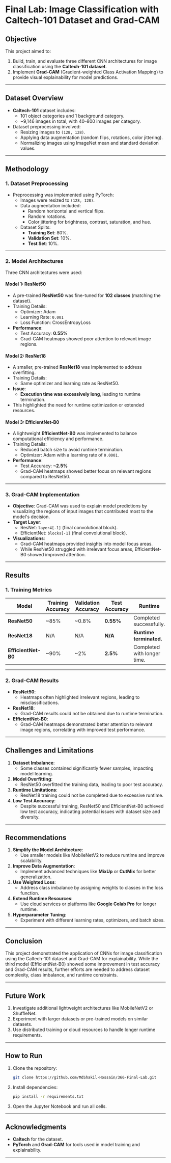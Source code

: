 # **Final Lab: Image Classification with Caltech-101 Dataset and Grad-CAM**

## **Objective**
This project aimed to:
1. Build, train, and evaluate three different CNN architectures for image classification using the **Caltech-101 dataset**.
2. Implement **Grad-CAM** (Gradient-weighted Class Activation Mapping) to provide visual explainability for model predictions.

---

## **Dataset Overview**
- **Caltech-101** dataset includes:
  - 101 object categories and 1 background category.
  - ~9,146 images in total, with 40–800 images per category.
- Dataset preprocessing involved:
  - Resizing images to `(128, 128)`.
  - Applying data augmentation (random flips, rotations, color jittering).
  - Normalizing images using ImageNet mean and standard deviation values.

---

## **Methodology**

### **1. Dataset Preprocessing**
- Preprocessing was implemented using PyTorch:
  - Images were resized to `(128, 128)`.
  - Data augmentation included:
    - Random horizontal and vertical flips.
    - Random rotations.
    - Color jittering for brightness, contrast, saturation, and hue.
  - Dataset Splits:
    - **Training Set**: 80%.
    - **Validation Set**: 10%.
    - **Test Set**: 10%.

---

### **2. Model Architectures**
Three CNN architectures were used:

#### **Model 1: ResNet50**
- A pre-trained **ResNet50** was fine-tuned for **102 classes** (matching the dataset).
- Training Details:
  - Optimizer: Adam
  - Learning Rate: `0.001`
  - Loss Function: CrossEntropyLoss
- **Performance**:
  - Test Accuracy: **0.55%**
  - Grad-CAM heatmaps showed poor attention to relevant image regions.

#### **Model 2: ResNet18**
- A smaller, pre-trained **ResNet18** was implemented to address overfitting.
- Training Details:
  - Same optimizer and learning rate as ResNet50.
- **Issue**:
  - **Execution time was excessively long**, leading to runtime termination.
- This highlighted the need for runtime optimization or extended resources.

#### **Model 3: EfficientNet-B0**
- A lightweight **EfficientNet-B0** was implemented to balance computational efficiency and performance.
- Training Details:
  - Reduced batch size to avoid runtime termination.
  - Optimizer: Adam with a learning rate of `0.0001`.
- **Performance**:
  - Test Accuracy: **~2.5%**
  - Grad-CAM heatmaps showed better focus on relevant regions compared to ResNet50.

---

### **3. Grad-CAM Implementation**
- **Objective**: Grad-CAM was used to explain model predictions by visualizing the regions of input images that contributed most to the model's decision.
- **Target Layer**:
  - ResNet: `layer4[-1]` (final convolutional block).
  - EfficientNet: `blocks[-1]` (final convolutional block).
- **Visualizations**:
  - Grad-CAM heatmaps provided insights into model focus areas.
  - While ResNet50 struggled with irrelevant focus areas, EfficientNet-B0 showed improved attention.

---

## **Results**

### **1. Training Metrics**
| **Model**         | **Training Accuracy** | **Validation Accuracy** | **Test Accuracy** | **Runtime**                |
|--------------------|-----------------------|--------------------------|-------------------|----------------------------|
| **ResNet50**       | ~85%                 | ~0.8%                   | **0.55%**         | Completed successfully.    |
| **ResNet18**       | N/A                  | N/A                     | **N/A**           | **Runtime terminated.**    |
| **EfficientNet-B0**| ~90%                 | ~2%                     | **2.5%**          | Completed with longer time.|

---

### **2. Grad-CAM Results**
- **ResNet50**:
  - Heatmaps often highlighted irrelevant regions, leading to misclassifications.
- **ResNet18**:
  - Grad-CAM results could not be obtained due to runtime termination.
- **EfficientNet-B0**:
  - Grad-CAM heatmaps demonstrated better attention to relevant image regions, correlating with improved test performance.

---

## **Challenges and Limitations**

1. **Dataset Imbalance**:
   - Some classes contained significantly fewer samples, impacting model learning.
2. **Model Overfitting**:
   - ResNet50 overfitted the training data, leading to poor test accuracy.
3. **Runtime Limitations**:
   - ResNet18 training could not be completed due to excessive runtime.
4. **Low Test Accuracy**:
   - Despite successful training, ResNet50 and EfficientNet-B0 achieved low test accuracy, indicating potential issues with dataset size and diversity.

---

## **Recommendations**

1. **Simplify the Model Architecture**:
   - Use smaller models like MobileNetV2 to reduce runtime and improve scalability.
2. **Improve Data Augmentation**:
   - Implement advanced techniques like **MixUp** or **CutMix** for better generalization.
3. **Use Weighted Loss**:
   - Address class imbalance by assigning weights to classes in the loss function.
4. **Extend Runtime Resources**:
   - Use cloud services or platforms like **Google Colab Pro** for longer runtime.
5. **Hyperparameter Tuning**:
   - Experiment with different learning rates, optimizers, and batch sizes.

---

## **Conclusion**
This project demonstrated the application of CNNs for image classification using the Caltech-101 dataset and Grad-CAM for explainability. While the third model (EfficientNet-B0) showed some improvement in test accuracy and Grad-CAM results, further efforts are needed to address dataset complexity, class imbalance, and runtime constraints.

---

## **Future Work**
1. Investigate additional lightweight architectures like MobileNetV2 or ShuffleNet.
2. Experiment with larger datasets or pre-trained models on similar datasets.
3. Use distributed training or cloud resources to handle longer runtime requirements.

---

## **How to Run**
1. Clone the repository:
   ```bash
   git clone https://github.com/MdShakil-Hossain/366-Final-Lab.git
   ```
2. Install dependencies:
   ```bash
   pip install -r requirements.txt
   ```
3. Open the Jupyter Notebook and run all cells.

---

## **Acknowledgments**
- **Caltech** for the dataset.
- **PyTorch** and **Grad-CAM** for tools used in model training and explainability.

---
